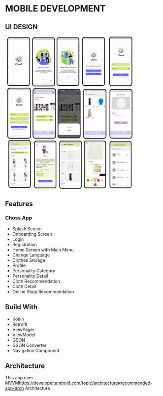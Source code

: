 <h1 align="left">
  MOBILE DEVELOPMENT
</h1>

## UI DESIGN
![alt text](https://github.com/nasywaagra/Choss-App/blob/master/Mobile%20Development/APP%20UI.png?raw=true)

## Features
### Choss App
- Splash Screen
- Onboarding Screen
- Login
- Registration
- Home Screen with Main Menu
- Change Language
- Clothes Storage
- Profile
- Personality Category
- Personality Detail
- Cloth Recommendation
- Cloth Detail
- Online Shop Recommendation

## Build With
- Kotlin
- Retrofit
- ViewPager
- ViewModel
- GSON
- GSON Converter
- Navigation Component
  
## Architecture
This app uses [MVVM](https://developer.android.com/topic/architecture#recommended-app-arch)https://developer.android.com/topic/architecture#recommended-app-arch Architecture

